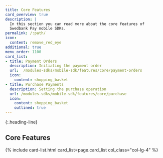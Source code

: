```yaml
---
title: Core Features
card_overview: true
description: |
  In this section you can read more about the core features of
  Swedbank Pay mobile SDKs.
permalink: /:path/
icon:
  content: remove_red_eye
additional: true
menu_order: 1100
card_list:
- title: Payment Orders
  description: Initiating the payment order
  url:  /modules-sdks/mobile-sdk/features/core/payment-orders
  icon:
    content: shopping_basket
- title: Purchase Payments
  description: Setting the purchase operation
  url: /modules-sdks/mobile-sdk/features/core/purchase
  icon:
    content: shopping_basket
    outlined: true
---
```


{:.heading-line}

## Core Features

{% include card-list.html card_list=page.card_list col_class="col-lg-4" %}
